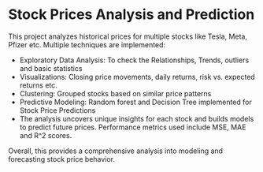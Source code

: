 # Stock Prices Analysis and Prediction
This project analyzes historical prices for multiple stocks like Tesla, Meta, Pfizer etc. Multiple techniques are implemented:

- Exploratory Data Analysis: To check the Relationships, Trends, outliers and basic statistics
- Visualizations: Closing price movements, daily returns, risk vs. expected returns etc.
- Clustering: Grouped stocks based on similar price patterns
- Predictive Modeling: Random forest and Decision Tree implemented for Stock Price Predictions
- The analysis uncovers unique insights for each stock and builds models to predict future prices. Performance metrics used include MSE, MAE and R^2 scores.

Overall, this provides a comprehensive analysis into modeling and forecasting stock price behavior.
